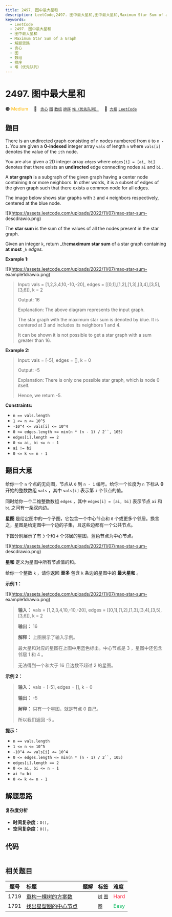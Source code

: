 ```yaml
---
title: 2497. 图中最大星和
description: LeetCode,2497. 图中最大星和,图中最大星和,Maximum Star Sum of a Graph,解题思路,贪心,图,数组,排序,堆（优先队列）
keywords:
  - LeetCode
  - 2497. 图中最大星和
  - 图中最大星和
  - Maximum Star Sum of a Graph
  - 解题思路
  - 贪心
  - 图
  - 数组
  - 排序
  - 堆（优先队列）
---
```


# 2497. 图中最大星和

🟠 <font color=#ffb800>Medium</font>&emsp; 🔖&ensp; [`贪心`](/tag/greedy.md) [`图`](/tag/graph.md) [`数组`](/tag/array.md) [`排序`](/tag/sorting.md) [`堆（优先队列）`](/tag/heap-priority-queue.md)&emsp; 🔗&ensp;[`力扣`](https://leetcode.cn/problems/maximum-star-sum-of-a-graph) [`LeetCode`](https://leetcode.com/problems/maximum-star-sum-of-a-graph)

## 题目

There is an undirected graph consisting of `n` nodes numbered from `0` to `n -
1`. You are given a **0-indexed** integer array `vals` of length `n` where
`vals[i]` denotes the value of the `ith` node.

You are also given a 2D integer array `edges` where `edges[i] = [ai, bi]`
denotes that there exists an **undirected** edge connecting nodes `ai` and
`bi.`

A **star graph** is a subgraph of the given graph having a center node
containing `0` or more neighbors. In other words, it is a subset of edges of
the given graph such that there exists a common node for all edges.

The image below shows star graphs with `3` and `4` neighbors respectively,
centered at the blue node.

![](https://assets.leetcode.com/uploads/2022/11/07/max-star-sum-
descdrawio.png)

The **star sum** is the sum of the values of all the nodes present in the star
graph.

Given an integer `k`, return _the**maximum star sum** of a star graph
containing **at most** _`k` _edges._



**Example 1:**

![](https://assets.leetcode.com/uploads/2022/11/07/max-star-sum-
example1drawio.png)

> Input: vals = [1,2,3,4,10,-10,-20], edges = [[0,1],[1,2],[1,3],[3,4],[3,5],[3,6]], k = 2
> 
> Output: 16
> 
> Explanation: The above diagram represents the input graph.
> 
> The star graph with the maximum star sum is denoted by blue. It is centered at 3 and includes its neighbors 1 and 4.
> 
> It can be shown it is not possible to get a star graph with a sum greater than 16.

**Example 2:**

> Input: vals = [-5], edges = [], k = 0
> 
> Output: -5
> 
> Explanation: There is only one possible star graph, which is node 0 itself.
> 
> Hence, we return -5.

**Constraints:**

  * `n == vals.length`
  * `1 <= n <= 10^5`
  * `-10^4 <= vals[i] <= 10^4`
  * `0 <= edges.length <= min(n * (n - 1) / 2``, 105)`
  * `edges[i].length == 2`
  * `0 <= ai, bi <= n - 1`
  * `ai != bi`
  * `0 <= k <= n - 1`


## 题目大意

给你一个 `n` 个点的无向图，节点从 `0` 到 `n - 1` 编号。给你一个长度为 `n` 下标从 **0**  开始的整数数组 `vals` ，其中
`vals[i]` 表示第 `i` 个节点的值。

同时给你一个二维整数数组 `edges` ，其中 `edges[i] = [ai, bi]` 表示节点 `ai` 和 `bi` 之间有一条双向边。

**星图**  是给定图中的一个子图，它包含一个中心节点和 `0` 个或更多个邻居。换言之，星图是给定图中一个边的子集，且这些边都有一个公共节点。

下图分别展示了有 `3` 个和 `4` 个邻居的星图，蓝色节点为中心节点。

![](https://assets.leetcode.com/uploads/2022/11/07/max-star-sum-
descdrawio.png)

**星和** 定义为星图中所有节点值的和。

给你一个整数 `k` ，请你返回 **至多**  包含 `k` 条边的星图中的 **最大星和**  。



**示例 1：**

![](https://assets.leetcode.com/uploads/2022/11/07/max-star-sum-
example1drawio.png)

> 
> 
> 
> 
> 
> **输入：** vals = [1,2,3,4,10,-10,-20], edges = [[0,1],[1,2],[1,3],[3,4],[3,5],[3,6]], k = 2
> 
> **输出：** 16
> 
> **解释：** 上图展示了输入示例。
> 
> 最大星和对应的星图在上图中用蓝色标出。中心节点是 3 ，星图中还包含邻居 1 和 4 。
> 
> 无法得到一个和大于 16 且边数不超过 2 的星图。
> 
> 

**示例 2：**

> 
> 
> 
> 
> 
> **输入：** vals = [-5], edges = [], k = 0
> 
> **输出：** -5
> 
> **解释：** 只有一个星图，就是节点 0 自己。
> 
> 所以我们返回 -5 。
> 
> 



**提示：**

  * `n == vals.length`
  * `1 <= n <= 10^5`
  * `-10^4 <= vals[i] <= 10^4`
  * `0 <= edges.length <= min(n * (n - 1) / 2``, 105)`
  * `edges[i].length == 2`
  * `0 <= ai, bi <= n - 1`
  * `ai != bi`
  * `0 <= k <= n - 1`


## 解题思路

#### 复杂度分析

- **时间复杂度**：`O()`，
- **空间复杂度**：`O()`，

## 代码

```javascript

```

## 相关题目

<!-- prettier-ignore -->
| 题号 | 标题 | 题解 | 标签 | 难度 |
| :------: | :------ | :------: | :------ | :------ |
| 1719 | [重构一棵树的方案数](https://leetcode.com/problems/number-of-ways-to-reconstruct-a-tree) |  |  [`树`](/tag/tree.md) [`图`](/tag/graph.md) | <font color=#ff334b>Hard</font> |
| 1791 | [找出星型图的中心节点](https://leetcode.com/problems/find-center-of-star-graph) |  |  [`图`](/tag/graph.md) | <font color=#15bd66>Easy</font> |